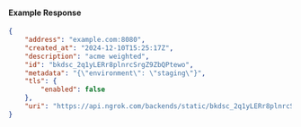 <!-- Code generated for API Clients. DO NOT EDIT. -->

#### Example Response

```json
{
	"address": "example.com:8080",
	"created_at": "2024-12-10T15:25:17Z",
	"description": "acme weighted",
	"id": "bkdsc_2q1yLERr8plnrcSrgZ9ZbQPtewo",
	"metadata": "{\"environment\": \"staging\"}",
	"tls": {
		"enabled": false
	},
	"uri": "https://api.ngrok.com/backends/static/bkdsc_2q1yLERr8plnrcSrgZ9ZbQPtewo"
}
```
